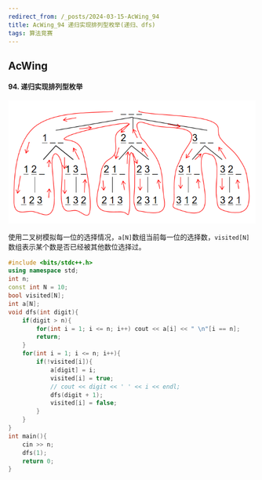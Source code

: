 ```yaml
---
redirect_from: /_posts/2024-03-15-AcWing_94
title: AcWing_94 递归实现排列型枚举(递归、dfs)
tags: 算法竞赛
---
```


## AcWing

####  94. 递归实现排列型枚举

![image](/assets/images/dfs_arrange.png)

使用二叉树模拟每一位的选择情况，`a[N]`数组当前每一位的选择数，`visited[N]`数组表示某个数是否已经被其他数位选择过。

```cpp
#include <bits/stdc++.h>
using namespace std;
int n;
const int N = 10;
bool visited[N];
int a[N];
void dfs(int digit){
    if(digit > n){
        for(int i = 1; i <= n; i++) cout << a[i] << " \n"[i == n];
        return;
    }
    for(int i = 1; i <= n; i++){
        if(!visited[i]){
            a[digit] = i;
            visited[i] = true;
            // cout << digit << ' ' << i << endl;
            dfs(digit + 1);
            visited[i] = false;
        }
    }
}
int main(){
    cin >> n;
    dfs(1);
    return 0;
}
```
